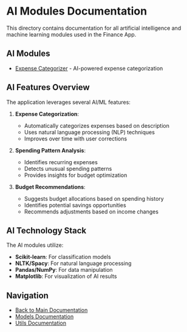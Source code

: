 # AI Modules Documentation

This directory contains documentation for all artificial intelligence and machine learning modules used in the Finance App.

## AI Modules

- [Expense Categorizer](./expense_categorizer.md) - AI-powered expense categorization

## AI Features Overview

The application leverages several AI/ML features:

1. **Expense Categorization**:
   - Automatically categorizes expenses based on description
   - Uses natural language processing (NLP) techniques
   - Improves over time with user corrections

2. **Spending Pattern Analysis**:
   - Identifies recurring expenses
   - Detects unusual spending patterns
   - Provides insights for budget optimization

3. **Budget Recommendations**:
   - Suggests budget allocations based on spending history
   - Identifies potential savings opportunities
   - Recommends adjustments based on income changes

## AI Technology Stack

The AI modules utilize:
- **Scikit-learn**: For classification models
- **NLTK/Spacy**: For natural language processing
- **Pandas/NumPy**: For data manipulation
- **Matplotlib**: For visualization of AI results

## Navigation

- [Back to Main Documentation](../README.md)
- [Models Documentation](../models/README.md)
- [Utils Documentation](../utils/README.md) 